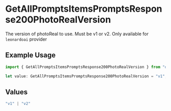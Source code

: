 # GetAllPromptsItemsPromptsResponse200PhotoRealVersion

The version of photoReal to use. Must be v1 or v2. Only available for `leonardoai` provider

## Example Usage

```typescript
import { GetAllPromptsItemsPromptsResponse200PhotoRealVersion } from "orq-poc-typescript-multi-env-version/models/operations";

let value: GetAllPromptsItemsPromptsResponse200PhotoRealVersion = "v1";
```

## Values

```typescript
"v1" | "v2"
```